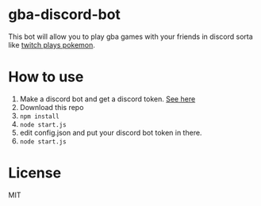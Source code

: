 # gba-discord-bot
This bot will allow you to play gba games with your friends in discord sorta like [twitch plays pokemon](https://www.twitch.tv/twitchplayspokemon).

# How to use
1. Make a discord bot and get a discord token. [See here](https://github.com/reactiflux/discord-irc/wiki/Creating-a-discord-bot-&-getting-a-token)
2. Download this repo
3. ```npm install```
4. ```node start.js```
5. edit config.json and put your discord bot token in there.
6. ```node start.js```

# License
MIT

